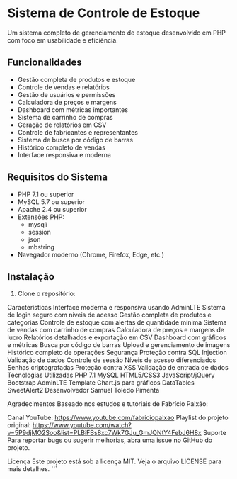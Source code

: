 # Sistema de Controle de Estoque

Um sistema completo de gerenciamento de estoque desenvolvido em PHP com foco em usabilidade e eficiência.

## Funcionalidades

- Gestão completa de produtos e estoque
- Controle de vendas e relatórios
- Gestão de usuários e permissões
- Calculadora de preços e margens
- Dashboard com métricas importantes
- Sistema de carrinho de compras
- Geração de relatórios em CSV
- Controle de fabricantes e representantes
- Sistema de busca por código de barras
- Histórico completo de vendas
- Interface responsiva e moderna

## Requisitos do Sistema

- PHP 7.1 ou superior
- MySQL 5.7 ou superior
- Apache 2.4 ou superior
- Extensões PHP:
  - mysqli
  - session
  - json
  - mbstring
- Navegador moderno (Chrome, Firefox, Edge, etc.)

## Instalação

1. Clone o repositório:


Características
Interface moderna e responsiva usando AdminLTE
Sistema de login seguro com níveis de acesso
Gestão completa de produtos e categorias
Controle de estoque com alertas de quantidade mínima
Sistema de vendas com carrinho de compras
Calculadora de preços e margens de lucro
Relatórios detalhados e exportação em CSV
Dashboard com gráficos e métricas
Busca por código de barras
Upload e gerenciamento de imagens
Histórico completo de operações
Segurança
Proteção contra SQL Injection
Validação de dados
Controle de sessão
Níveis de acesso diferenciados
Senhas criptografadas
Proteção contra XSS
Validação de entrada de dados
Tecnologias Utilizadas
PHP 7.1
MySQL
HTML5/CSS3
JavaScript/jQuery
Bootstrap
AdminLTE Template
Chart.js para gráficos
DataTables
SweetAlert2
Desenvolvedor
Samuel Toledo Pimenta

Agradecimentos
Baseado nos estudos e tutoriais de Fabrício Paixão:

Canal YouTube: https://www.youtube.com/fabriciopaixao
Playlist do projeto original: https://www.youtube.com/watch?v=5P9djMO2Soo&list=PLBiFBs8xc7Wk7GJu_GmJQNtY4FebJ6H8x
Suporte
Para reportar bugs ou sugerir melhorias, abra uma issue no GitHub do projeto.

Licença
Este projeto está sob a licença MIT. Veja o arquivo LICENSE para mais detalhes. ```